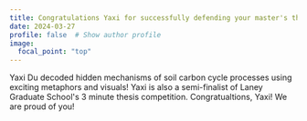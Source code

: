 ```yaml
---
title: Congratulations Yaxi for successfully defending your master's thesis
date: 2024-03-27
profile: false  # Show author profile
image:
  focal_point: "top"
---
```


Yaxi Du decoded hidden mechanisms of soil carbon cycle processes using exciting metaphors and visuals! Yaxi is also a semi-finalist of Laney Graduate School's 3 minute thesis competition. Congratualtions, Yaxi! We are proud of you!
